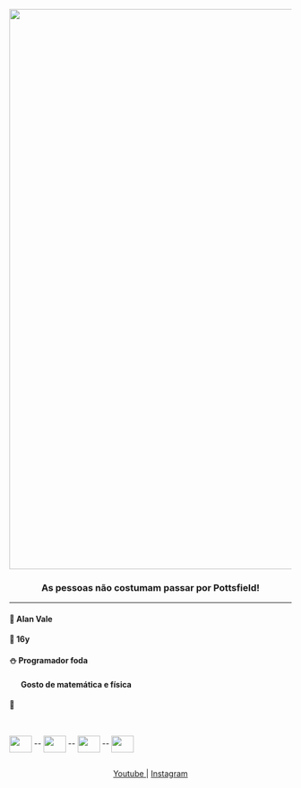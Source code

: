 <p align="center">
  <img width="1000" src="https://c.tenor.com/O_zl_sZ9u-cAAAAC/over-the-garden-wall-garden-wall.gif" />
</p>

<div align="center">
  
### As pessoas não costumam passar por Pottsfield!
  
</div>

---
 
#### 🎃 Alan Vale <br>
#### 🎈 16y <br>
#### ⛄️ Programador foda <br>
#### ⠀⠀Gosto de matemática e física <br>

#### 🍎
##

<div style="display: inline-block" align="center"><br>
  <img align="center" width="40" height="30" src="https://cdn.jsdelivr.net/gh/devicons/devicon/icons/html5/html5-original.svg" /> --
  <img align="center" width="40" height="30" src="https://cdn.jsdelivr.net/gh/devicons/devicon/icons/css3/css3-original.svg" /> --
  <img align="center" width="40" height="30" src="https://cdn.jsdelivr.net/gh/devicons/devicon/icons/javascript/javascript-original.svg" /> --
  <img align="center" width="40" height="30" src="https://cdn.jsdelivr.net/gh/devicons/devicon/icons/python/python-original.svg" />
</div>
  
##

<div align="center">
  <a href="https://youtube/alaanvv" target="_blank"> Youtube </a> | <a href="https://instagram.com/alaan_vv" target="_blank"> Instagram <a>
</div>  
